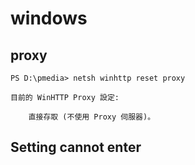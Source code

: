 # windows

## proxy

```
PS D:\pmedia> netsh winhttp reset proxy

目前的 WinHTTP Proxy 設定:

    直接存取 (不使用 Proxy 伺服器)。
```

## Setting cannot enter


